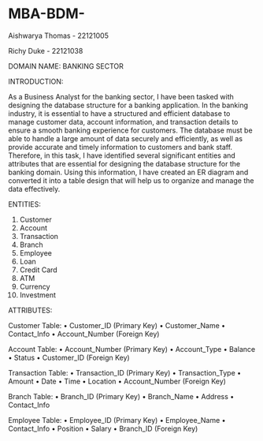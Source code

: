 # MBA-BDM-
Aishwarya Thomas - 22121005 

Richy Duke - 22121038

DOMAIN NAME: BANKING SECTOR 

INTRODUCTION:

As a Business Analyst for the banking sector, I have been tasked with designing the database structure for a banking application. In the banking industry, it is essential to have a structured and efficient database to manage customer data, account information, and transaction details to ensure a smooth banking experience for customers. The database must be able to handle a large amount of data securely and efficiently, as well as provide accurate and timely information to customers and bank staff. Therefore, in this task, I have identified several significant entities and attributes that are essential for designing the database structure for the banking domain. Using this information, I have created an ER diagram and converted it into a table design that will help us to organize and manage the data effectively.


ENTITIES:
1.	Customer
2.	Account
3.	Transaction
4.	Branch
5.	Employee
6.	Loan
7.	Credit Card
8.	ATM
9.	Currency
10.	Investment


ATTRIBUTES:

Customer Table:
•	Customer_ID (Primary Key)
•	Customer_Name
•	Contact_Info
•	Account_Number (Foreign Key)

Account Table:
•	Account_Number (Primary Key)
•	Account_Type
•	Balance
•	Status
•	Customer_ID (Foreign Key)

Transaction Table:
•	Transaction_ID (Primary Key)
•	Transaction_Type
•	Amount
•	Date
•	Time
•	Location
•	Account_Number (Foreign Key)

Branch Table:
•	Branch_ID (Primary Key)
•	Branch_Name
•	Address
•	Contact_Info

Employee Table:
•	Employee_ID (Primary Key)
•	Employee_Name
•	Contact_Info
•	Position
•	Salary
• Branch_ID (Foreign Key)

